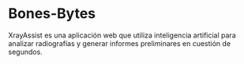 # Bones-Bytes
XrayAssist es una aplicación web que utiliza inteligencia artificial para analizar radiografías y generar informes preliminares en cuestión de segundos.
